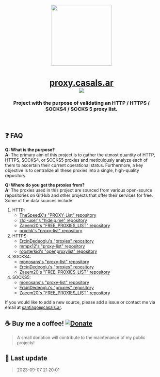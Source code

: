 <p align="center">
  <a href="https://casals.ar">
    <img src="https://casals.ar/logo.png" width="200" height="200">
  </a>
</p>

<h1 align="center"><a href="https://proxy.casals.ar">proxy.casals.ar</a><br><img src="https://img.shields.io/github/stars/casals-ar/proxy.casals.ar"></h1>

### <p align="center">Project with the purpose of validating an HTTP / HTTPS / SOCKS4 / SOCKS 5 proxy list.</p>

<br>

## ❓ FAQ

**Q: What is the purpose?**  
**A:** The primary aim of this project is to gather the utmost quantity of HTTP, HTTPS, SOCKS4, or SOCKS5 proxies and meticulously analyze each of them to ascertain their current operational status. Furthermore, a key objective is to centralize all these proxies into a single, high-quality repository.

**Q: Where do you get the proxies from?**  
**A:** The proxies used in this project are sourced from various open-source repositories on GitHub and other projects that offer their services for free. Some of the data sources include:

1. HTTP:
    - [TheSpeedX's "PROXY-List" repository](https://raw.githubusercontent.com/TheSpeedX/PROXY-List/master/http.txt)
    - [zloi-user's "hideip.me" repository](https://raw.githubusercontent.com/zloi-user/hideip.me/main/http.txt)
    - [Zaeem20's "FREE_PROXIES_LIST" repository](https://raw.githubusercontent.com/Zaeem20/FREE_PROXIES_LIST/master/http.txt)
    - [prxchk's "proxy-list" repository](https://raw.githubusercontent.com/prxchk/proxy-list/main/http.txt)
2. HTTPS: 
    - [ErcinDedeoglu's "proxies" repository](https://raw.githubusercontent.com/ErcinDedeoglu/proxies/main/proxies/https.txt)
    - [mmpx12's "proxy-list" repository](https://raw.githubusercontent.com/mmpx12/proxy-list/master/https.txt)
    - [roosterkid's "openproxylist" repository](https://raw.githubusercontent.com/roosterkid/openproxylist/main/HTTPS_RAW.txt)
3. SOCKS4:
    - [monosans's "proxy-list" repository](https://raw.githubusercontent.com/monosans/proxy-list/main/proxies/socks4.txt)
    - [ErcinDedeoglu's "proxies" repository](https://raw.githubusercontent.com/ErcinDedeoglu/proxies/main/proxies/socks4.txt)
    - [Zaeem20's "FREE_PROXIES_LIST" repository](https://raw.githubusercontent.com/Zaeem20/FREE_PROXIES_LIST/master/socks4.txt)
4. SOCKS5:
    - [monosans's "proxy-list" repository](https://raw.githubusercontent.com/monosans/proxy-list/main/proxies/socks5.txt)
    - [ErcinDedeoglu's "proxies" repository](https://raw.githubusercontent.com/ErcinDedeoglu/proxies/main/proxies/socks5.txt)
    - [Zaeem20's "FREE_PROXIES_LIST" repository](https://raw.githubusercontent.com/Zaeem20/FREE_PROXIES_LIST/master/socks5.txt)

If you would like to add a new source, please add a issue or contact me via email at [santiago@casals.ar](mailto:santiago@casals.ar).

## ☕ Buy me a coffee! [![Donate](https://img.shields.io/badge/Donate-PayPal-green.svg)](https://paypal.me/santicsls)

> A small donation will contribute to the maintenance of my public projects!

## 📝 Last update

> 2023-09-07 21:20:01

